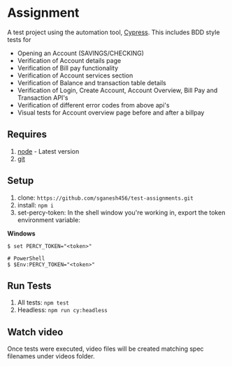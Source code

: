 # Assignment

A test project using the automation tool, [Cypress](https://www.cypress.io/). This includes BDD style tests for 
- Opening an Account (SAVINGS/CHECKING)
- Verification of Account details page
- Verification of Bill pay functionality
- Verification of Account services section
- Verification of Balance and transaction table details
- Verification of Login, Create Account, Account Overview, Bill Pay and Transaction API's
- Verification of different error codes from above api's
- Visual tests for Account overview page before and after a billpay

## Requires
1. [node](https://nodejs.org/en/) - Latest version
1. [git](https://git-scm.com/)

## Setup
1. clone: `https://github.com/sganesh456/test-assignments.git`
1. install: `npm i`
1. set-percy-token: 
In the shell window you're working in, export the token environment variable:

**Windows**

``` shell
$ set PERCY_TOKEN="<token>"

# PowerShell
$ $Env:PERCY_TOKEN="<token>"
```

## Run Tests
1. All tests: `npm test`
1. Headless: `npm run cy:headless`

## Watch video
Once tests were executed, video files will be created matching spec filenames under videos folder.
